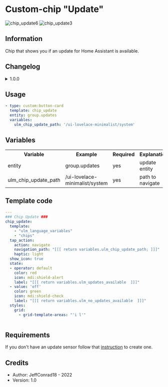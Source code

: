 # Custom-chip "Update"
![chip_update6](https://user-images.githubusercontent.com/78684384/171427015-a1e7fb62-782a-4ca9-bd9b-f8ae2c61c7bc.PNG)
![chip_update3](https://user-images.githubusercontent.com/78684384/171427065-20963541-013b-4328-8c20-8d2fe19ad4eb.PNG)

## Information
Chip that shows you if an update for Home Assistant is available.


## Changelog

<details>
<summary>1.0.0</summary>
Initial release
</details>

## Usage

```yaml
- type: custom:button-card
  template: chip_update
  entity: group.updates
  variables:
    ulm_chip_update_path: '/ui-lovelace-minimalist/system'
```

## Variables

<table>
<tr>
<th>Variable</th>
<th>Example</th>
<th>Required</th>
<th>Explanation</th>
</tr>
<tr>
<td>entity</td>
<td>group.updates</td>
<td>yes</td>
<td>update entity</td>
</tr>
<tr>
<td>ulm_chip_update_path</td>
<td>/ui-lovelace-minimalist/system</td>
<td>yes</td>
<td>path to navigate</td>
</tr>
</table>

## Template code

```yaml
---
### Chip Update ###
chip_update:
  template: 
    - "ulm_language_variables"
    - "chips"
  tap_action:
    action: navigate
    navigation_path: "[[[ return variables.ulm_chip_update_path; ]]]"
    haptic: light
  show_icon: true
  state:
  - operator: default
    color: red
    icon: mdi:shield-alert
    label: "[[[ return variables.ulm_updates_available  ]]]"
  - value: 'off'
    color: green
    icon: mdi:shield-check
    label: "[[[ return variables.ulm_no_updates_available  ]]]"
  styles:
    grid:
      - grid-template-areas: "'i l'"
  
```

## Requirements

If you don't have an update sensor follow that [instruction](https://github.com/basbruss/UI/blob/main/custom_cards/custom_card_homeassistant_updates/README.md) to create one.

## Credits

- Author: JeffConrad18 - 2022
- Version: 1.0
